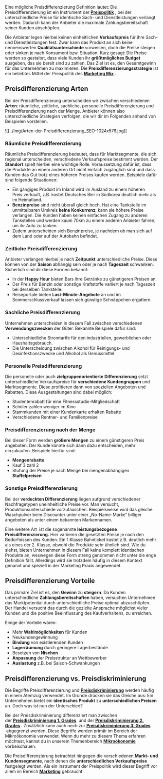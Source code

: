 Eine mögliche Preisdifferenzierung Definition lautet: Die Preisdifferenzierung ist ein Instrument der [**Preispolitik**](https://studyflix.de/wirtschaft/preispolitik-1181) , bei der unterschiedliche Preise für identische Sach- und Dienstleistungen verlangt werden. Dadurch kann der Anbieter die maximale Zahlungsbereitschaft seiner Kunden abschöpfen.

Die Anbieter legen hierbei keinen einheitlichen **Verkaufspreis** für ihre Sach- und Dienstleistungen fest. Zwar kann das Produkt an sich keine nennenswerten **Qualitätsunterschiede** vorweisen, doch die Preise steigen oder sinken je nach Konsument bzw. Situation. Kurz gesagt: Die Preise werden so gestaltet, dass viele Kunden ihr **größtmögliches Budget** ausgeben, das sie bereit sind zu zahlen. Das Ziel ist es, den Gesamtgewinn für das Unternehmen zu maximieren. Die **Preisdifferenzierungsstrategie** ist ein beliebtes Mittel der Preispolitik des [**Marketing Mix**](https://studyflix.de/wirtschaft/marketing-mix-1418) .

## Preisdifferenzierung Arten

Bei der Preisdifferenzierung unterscheiden wir zwischen verschiedenen **Arten**: räumliche, zeitliche, sachliche, personelle Preisdifferenzierung und Preisdifferenzierung nach der Menge. Anbieter können also unterschiedliche Strategien verfolgen, die wir dir im Folgenden anhand von Beispielen vorstellen.

![[../Img/Arten-der-Preisdifferenzierung_SEO-1024x576.jpg]]

### Räumliche Preisdifferenzierung

Räumliche Preisdifferenzierung bedeutet, dass für Marktsegmente, die sich regional unterscheiden, verschiedene Verkaufspreise bestimmt werden. Der **Standort** spielt hierbei eine wichtige Rolle. Voraussetzung dafür ist, dass die Produkte an einem anderen Ort nicht einfach zugänglich sind und dass Kunden das Gut trotz eines höheren Preises kaufen werden. Beispiele dafür sind folgende Situationen:

- Ein gängiges Produkt im Inland wird im Ausland zu einem höheren Preis verkauft, z.B. kostet Deutsches Bier in Südkorea deutlich mehr als im Heimatland.
- **Benzinpreise** sind nicht überall gleich hoch. Hat eine Tankstelle im unmittelbaren Umkreis **keine Konkurrenz**, kann sie höhere Preise verlangen. Die Kunden haben keinen einfachen Zugang zu anderen Tankstellen und werden kaum 70km zu einem anderen Anbieter fahren, um ihr Auto zu tanken.
- Zudem unterscheiden sich Benzinpreise, je nachdem ob man sich auf dem Land oder auf der Autobahn befindet.
### Zeitliche Preisdifferenzierung

Anbieter verlangen hierbei je nach **Zeitpunkt** unterschiedliche Preise. Diese können von der **Saison** abhängig sein oder je nach **Tageszeit** schwanken. Sicherlich sind dir diese Formen bekannt:

- In der **Happy Hour** bieten Bars ihre Getränke zu günstigeren Preisen an.
- Der Preis für Benzin oder sonstige Kraftstoffe variiert je nach Tageszeit bei derselben Tankstelle.
- Reiseportale bieten **Last-Minute-Angebote** an und im Sommerschlussverkauf lassen sich günstige Schnäppchen ergattern.

### Sachliche Preisdifferenzierung

Unternehmen unterscheiden in diesem Fall zwischen verschiedenen **Verwendungszwecken** der Güter. Bekannte Beispiele dafür sind:

- Unterschiedliche Stromtarife für den industriellen, gewerblichen oder Haushaltsgebrauch.
- Die Unterscheidung zwischen Alkohol für Reinigungs- und Desinfektionszwecke und Alkohol als Genussmittel
### Personelle Preisdifferenzierung

Die personelle oder auch **zielgruppenorientierte Differenzierung** setzt unterschiedliche Verkaufspreise für **verschiedene Kundengruppen** und Marktsegmente. Diese profitieren dann von speziellen Angeboten und Rabatten. Diese Ausgestaltungen sind dabei möglich:

- Studentenrabatt für eine Fitnessstudio-Mitgliedschaft
- Schüler zahlen weniger im Kino
- Stammkunden mit einer Kundenkarte erhalten Rabatte
- Verschiedene Rentner- und Familienpreise

### Preisdifferenzierung nach der Menge

Bei dieser Form werden **größere Mengen** zu einem günstigeren Preis angeboten. Der Kunde könnte sich dann dazu entscheiden, mehr einzukaufen. Beispiele hierfür sind:

- **Mengenrabatte**
- Kauf 3 zahl 2
- Stufung der Preise je nach Menge bei mengenabhängigen **Staffelpreisen**
### Sonstige Preisdifferenzierung

Bei der **verdeckten Differenzierung** liegen aufgrund verschiedener Nachfragetypen uneinheitliche Preise vor. Man versucht, Produktionsunterschiede vorzutäuschen. Beispielsweise wird das gleiche Waschpulver beim Discounter unter einer „No-Name-Marke“ billiger angeboten als unter einem bekannten Markennamen.

Eine weitere Art  ist die sogenannte **leistungsbezogene Preisdifferenzierung**. Hier variieren die gesetzten Preise je nach den Bedürfnissen des Kunden. Ein 1.Klasse Bahnticket kostet z.B. deutlich mehr als eines der 2. Klasse, obwohl die Produkte sehr ähnlich sind. Wie du siehst, bieten Unternehmen in diesem Fall keine komplett identischen Produkte an, weswegen diese Form streng genommen nicht unter die enge Definition fällt. Allerdings wird sie trotzdem häufig in diesem Kontext genannt und speziell in der Marketing Praxis angewendet.

## Preisdifferenzierung Vorteile

Das primäre Ziel ist es, den **Gewinn** zu **steigern**. Da Kunden unterschiedliche **Zahlungsbereitschaften** haben, versuchen Unternehmen das Marktpotential durch unterschiedliche Preise optimal abzuschöpfen. Der Handel versucht das durch die gezielte Ansprache möglichst vieler Kunden und die positive Beeinflussung des Kaufverhaltens, zu erreichen.

Einige der Vorteile wären:

- Mehr **Wahlmöglichkeiten** für Kunden
- Neukundengewinnung
- **Bindung** von existierenden Kunden
- **Lagerräumung** durch geringere Lagerbestände
- Besetzen von **Nischen**
- **Anpassung** der Preisstruktur an Wettbewerber
- **Auslastung** z.B. bei Saison-Schwankungen
## Preisdifferenzierung vs. Preisdiskriminierung

Die Begriffe Preisdifferenzierung und [**Preisdiskriminierung**](https://studyflix.de/wirtschaft/preisdifferenzierung-1413) werden häufig in einem Atemzug verwendet. Im Grunde drücken sie das Gleiche aus: Ein Unternehmen bietet ein **identisches Produkt** zu **unterschiedlichen Preisen** an. Doch was ist nun der Unterschied?

Bei der Preisdiskriminierung differenziert man zwischen der [**Preisdiskriminierung 1. Grades**](https://studyflix.de/wirtschaft/preisdiskriminierung-1-grades-291)  und der [**Preisdiskriminierung 2. Grades**](https://studyflix.de/wirtschaft/preisdiskriminierung-2-grades-290) . Zusätzlich kann auch noch zur [**Preisdiskriminierung 3. Grades**](https://studyflix.de/wirtschaft/preisdiskriminierung-3-grades-294)  abgegrenzt werden. Diese Begriffe werden primär im Bereich der Mikroökonomie verwendet. Wenn du mehr zu diesem Thema erfahren möchtest, kannst du in unserem Themenbereich [**Mikroökonomie**](https://studyflix.de/wirtschaftswissenschaften/thema/mikrookonomie-6) vorbeischauen.

Die Preisdifferenzierung betrachtet hingegen die verschiedenen **Markt- und Kundensegmente**, nach denen die **unterschiedlichen Verkaufspreise** festgelegt werden. Als ein Instrument der Preispolitik wird dieser Begriff vor allem im Bereich **[Marketing](https://studyflix.de/wirtschaftswissenschaften/thema/marketing-8)** gebraucht.